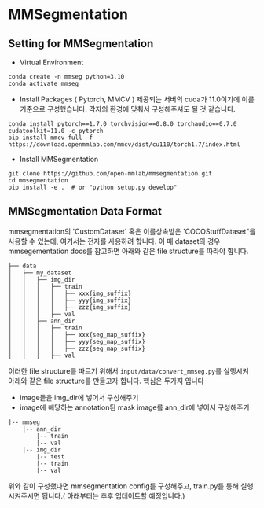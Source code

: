 # MMSegmentation

## Setting for MMSegmentation

- Virtual Environment

```
conda create -n mmseg python=3.10 
conda activate mmseg
```
- Install Packages ( Pytorch, MMCV )
제공되는 서버의 cuda가 11.0이기에 이를 기준으로 구성했습니다. 각자의 환경에 맞춰서 구성해주셔도 될 것 같습니다.
```
conda install pytorch==1.7.0 torchvision==0.8.0 torchaudio==0.7.0 cudatoolkit=11.0 -c pytorch
pip install mmcv-full -f https://download.openmmlab.com/mmcv/dist/cu110/torch1.7/index.html
```

- Install MMSegmentation
```
git clone https://github.com/open-mmlab/mmsegmentation.git
cd mmsegmentation
pip install -e .  # or "python setup.py develop"
```

## MMSegmentation Data Format
mmsegmentation의 'CustomDataset' 혹은 이를상속받은 'COCOStuffDataset"을 사용할 수 있는데, 여기서는 전자를 사용하려 합니다. 이 때 dataset의 경우 mmsegementation docs를 참고하면 아래와 같은 file structure를 따라야 합니다.
```
├── data
│   ├── my_dataset
│   │   ├── img_dir
│   │   │   ├── train
│   │   │   │   ├── xxx{img_suffix}
│   │   │   │   ├── yyy{img_suffix}
│   │   │   │   ├── zzz{img_suffix}
│   │   │   ├── val
│   │   ├── ann_dir
│   │   │   ├── train
│   │   │   │   ├── xxx{seg_map_suffix}
│   │   │   │   ├── yyy{seg_map_suffix}
│   │   │   │   ├── zzz{seg_map_suffix}
│   │   │   ├── val
```

이러한 file structure를 따르기 위해서 `input/data/convert_mmseg.py`를 실행시켜 아래와 같은 file structure를 만들고자 합니다.
핵심은 두가지 입니다
- image들을 img_dir에 넣어서 구성해주기
- image에 해당하는 annotation된 mask image를 ann_dir에 넣어서 구성해주기

```
|-- mmseg
    |-- ann_dir
        |-- train
        |-- val
    |-- img_dir
        |-- test
        |-- train
        |-- val
```
위와 같이 구성했다면 mmsegmentation config를 구성해주고, train.py를 통해 실행시켜주시면 됩니다.( 아래부터는 추후 업데이트할 예정입니다.)

